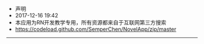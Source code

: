 - 声明
- 2017-12-16 19:42
- 本应用为RN开发教学专用，所有资源都来自于互联网第三方搜索
- https://codeload.github.com/SemperChen/NovelApp/zip/master
---
